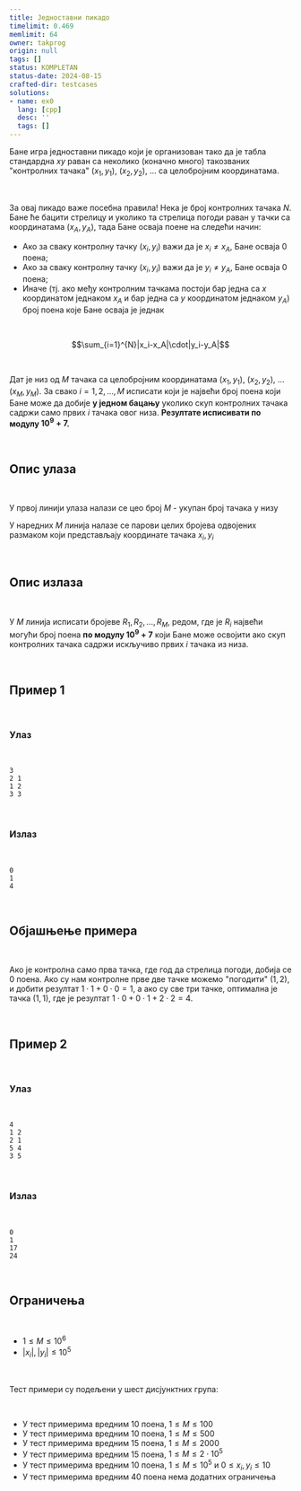 ```yaml
---
title: Једноставни пикадо
timelimit: 0.469
memlimit: 64
owner: takprog
origin: null
tags: []
status: KOMPLETAN
status-date: 2024-08-15
crafted-dir: testcases
solutions:
- name: ex0
  lang: [cpp]
  desc: ''
  tags: []
---
```


Бане игра једноставни пикадо који је организован тако да је табла стандардна $xy$ раван са неколико (коначно много) такозваних "контролних тачака" $(x_1, y_1)$, $(x_2, y_2)$, $\ldots$ са целобројним координатама.

<br>

За овај пикадо важе посебна правила! Нека је број контролних тачака $N$. Бане ће бацити стрелицу и уколико та стрелица погоди раван у тачки са координатама $(x_A, y_A)$, тада Бане осваја поенe на следећи начин:
- Ако за сваку контролну тачку $(x_i, y_i)$ важи да је $x_i \neq x_A$, Бане осваја 0 поена;
- Ако за сваку контролну тачку $(x_i, y_i)$ важи да је $y_i \neq y_A$, Бане осваја 0 поена; 
- Иначе (тј. ако међу контролним тачкама постоји бар једна са $x$ координатом једнаком $x_A$ и бар једна са $y$ координатом једнаком $y_A$) број поена које Бане осваја је једнак 

<br>

$$\sum_{i=1}^{N}|x_i-x_A|\cdot|y_i-y_A|$$

<br>

Дат је низ од $M$ тачака са целобројним координатама $(x_1, y_1)$, $(x_2, y_2)$, $\ldots$ $(x_M, y_M)$. За свако $i = 1,2, \ldots, M$ исписати који је највећи број поена који Бане може да добије **у једном бацању** уколико скуп контролних тачака садржи само првих $i$ тачака овог низа. **Резултате исписивати по модулу $10^9 + 7$.**

<br>

## Опис улаза

<br>

У првој линији улаза налази се цео број $M$ - укупан број тачака у низу

У наредних $M$ линија налазе се парови целих бројева одвојених размаком који представљају координате тачака $x_i, y_i$

<br>

## Опис излаза

<br>

У $M$ линија исписати бројеве $R_1, R_2, ..., R_M$, редом, где је $R_i$ највећи могући број поена **по модулу $10^9 + 7$** који Бане може освојити ако скуп контролних тачака садржи искључиво првих $i$ тачака из низа. 

<br>

## Пример 1

<br>

### Улаз

<br>

```
3
2 1
1 2
3 3
```

<br>


### Излаз

<br>

```
0
1
4
```

<br>

## Објашњење примера

<br>

Ако је контролна само прва тачка, где год да стрелица погоди, добија се $0$ поена. Ако су нам контролне прве две тачке можемо "погодити" $(1, 2)$, и добити резултат $1\cdot1+0\cdot0=1$, а ако су све три тачке, оптимална је тачка $(1, 1)$, где је резултат $1\cdot 0+0\cdot 1+2\cdot 2=4$.

<br>

## Пример 2

<br>

### Улаз

<br>

```
4
1 2
2 1
5 4
3 5
```

<br>

### Излаз

<br>

```
0
1
17
24
```

<br>

## Ограничења

<br>

- $1 \leq M \leq 10^6$
- $|x_i|, |y_i| \leq 10^5$
  
<br>

Тест примери су подељени у шест дисјунктних група:

<br>

- У тест примерима вредним 10 поена, $1 \leq M \leq 100$
- У тест примерима вредним 10 поена, $1 \leq M \leq 500$
- У тест примерима вредним 15 поена, $1 \leq M \leq 2000$
- У тест примерима вредним 15 поена, $1 \leq M \leq 2\cdot 10^5$
- У тест примерима вредним 10 поена, $1 \leq M \leq 10^5$ и $0 \leq x_i, y_i \leq 10$
- У тест примерима вредним 40 поена нема додатних ограничења




